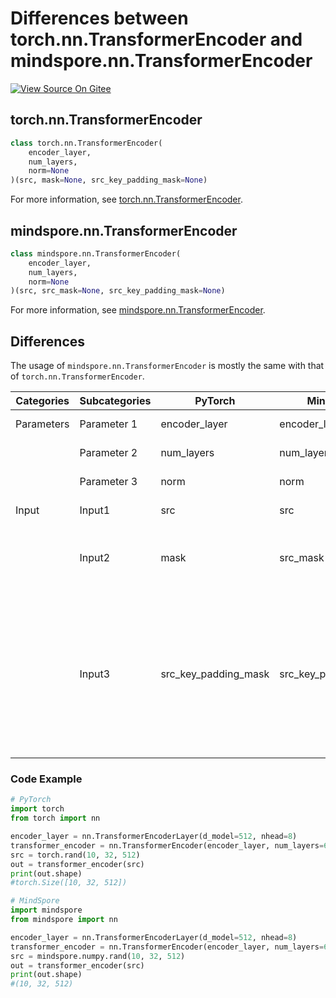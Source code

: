 # Differences between torch.nn.TransformerEncoder and mindspore.nn.TransformerEncoder

[![View Source On Gitee](https://mindspore-website.obs.cn-north-4.myhuaweicloud.com/website-images/r2.4.10/resource/_static/logo_source_en.svg)](https://gitee.com/mindspore/docs/blob/r2.4.10/docs/mindspore/source_en/note/api_mapping/pytorch_diff/TransformerEncoder.md)

## torch.nn.TransformerEncoder

```python
class torch.nn.TransformerEncoder(
    encoder_layer,
    num_layers,
    norm=None
)(src, mask=None, src_key_padding_mask=None)
```

For more information, see [torch.nn.TransformerEncoder](https://pytorch.org/docs/1.8.1/generated/torch.nn.TransformerEncoder.html).

## mindspore.nn.TransformerEncoder

```python
class mindspore.nn.TransformerEncoder(
    encoder_layer,
    num_layers,
    norm=None
)(src, src_mask=None, src_key_padding_mask=None)
```

For more information, see [mindspore.nn.TransformerEncoder](https://mindspore.cn/docs/en/r2.4.10/api_python/nn/mindspore.nn.TransformerEncoder.html).

## Differences

The usage of `mindspore.nn.TransformerEncoder` is mostly the same with that of `torch.nn.TransformerEncoder`.

| Categories | Subcategories |PyTorch | MindSpore | Difference |
| --- | ---   | ---   | ---        |---  |
| Parameters | Parameter 1 | encoder_layer       | encoder_layer        | Consistent function |
|      | Parameter 2 | num_layers           | num_layers | Consistent function |
|      | Parameter 3 | norm        | norm | Consistent function |              |
| Input  | Input1 | src            | src | Consistent function                                               |
|     | Input2 | mask           | src_mask | Consistent function, different parameter names                                            |
|     | Input3 | src_key_padding_mask      | src_key_padding_mask | In MindSpore, dtype can be set as float or bool Tensor; in PyTorch dtype can be set as byte or bool Tensor. |

### Code Example

```python
# PyTorch
import torch
from torch import nn

encoder_layer = nn.TransformerEncoderLayer(d_model=512, nhead=8)
transformer_encoder = nn.TransformerEncoder(encoder_layer, num_layers=6)
src = torch.rand(10, 32, 512)
out = transformer_encoder(src)
print(out.shape)
#torch.Size([10, 32, 512])

# MindSpore
import mindspore
from mindspore import nn

encoder_layer = nn.TransformerEncoderLayer(d_model=512, nhead=8)
transformer_encoder = nn.TransformerEncoder(encoder_layer, num_layers=6)
src = mindspore.numpy.rand(10, 32, 512)
out = transformer_encoder(src)
print(out.shape)
#(10, 32, 512)
```
